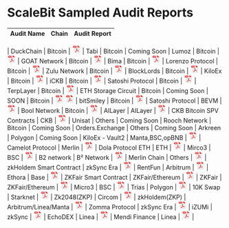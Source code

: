 # ScaleBit Sampled Audit Reports

| Audit Name                        |   Chain   |                                  Audit Report                                   |
| :----------------------------- | :---------: | :-----------------------------------------------------------------------: |

| DuckChain         |     Bitcoin       |     <a  target="_blank" href="http://scalebit.xyz/reports/20241017-DuckChain-Bridge-Final-Audit-Report.pdf"><img width="20" src="./pdf.png" /></a>
| Tabi         |     Bitcoin       |     Coming Soon
| Lumoz         |     Bitcoin       |     <a  target="_blank" href="http://scalebit.xyz/reports/20241128-Lumoz-Final-Audit-Report.pdf"><img width="20" src="./pdf.png" /></a>
| GOAT Network         |     Bitcoin       |     <a  target="_blank" href="https://scalebit.xyz/reports/20250115-GOAT-Network-Final-Audit-Report.pdf"><img width="20" src="./pdf.png" /></a>
| Bima         |     Bitcoin       |     <a  target="_blank" href="http://scalebit.xyz/reports/20241023-Bima-Final-Audit-Report.pdf"><img width="20" src="./pdf.png" /></a>
| Lorenzo Protocol         |     Bitcoin       |     <a  target="_blank" href="http://scalebit.xyz/reports/20250115-Lorenzo-Protocol-Final-Audit-Report.pdf"><img width="20" src="./pdf.png" /></a>
| Zulu Network         |     Bitcoin       |     <a  target="_blank" href="http://scalebit.xyz/reports/20250115-Zulu-Network-Smart-Contract-Final-Audit-Report.pdf"><img width="20" src="./pdf.png" /></a>
| BlockLords         |     Bitcoin       |     <a  target="_blank" href="http://scalebit.xyz/reports/20241120-BLOCKLORDS-Final-Audit-Report.pdf"><img width="20" src="./pdf.png" /></a>
| KiloEx         |     Bitcoin       |     <a  target="_blank" href="https://scalebit.xyz/reports/20240802-HybridVault-Final-Audit-Report.pdf"><img width="20" src="./pdf.png" /></a>
| iCKB         |     Bitcoin       |     <a  target="_blank" href="http://scalebit.xyz/reports/20240911-ICKB-Final-Audit-Report.pdf"><img width="20" src="./pdf.png" /></a>
| Satoshi Protocol         |     Bitcoin       |     <a  target="_blank" href="https://scalebit.xyz/reports/Satoshi-Protocol-Final-Audit-Report.pdf"><img width="20" src="./pdf.png" /></a>
| TerpLayer         |     Bitcoin       |     <a  target="_blank" href="https://scalebit.xyz/reports/Bitsmiley-Smart-Contract-Final-Audit-Report.pdf"><img width="20" src="./pdf.png" /></a>
| ETH Storage Circuit         |     Bitcoin       |     Coming Soon
| SOON         |     Bitcoin       |     <a  target="_blank" href="http://tonbit.xyz/reports/20241029-InterBridge-Relayer-Final-Audit-Report.pdf"><img width="20" src="./pdf.png" /></a> <a  target="_blank" href="    http://tonbit.xyz/reports/20241029-InterBridge-Final-Audit-Report.pdf"><img width="20" src="./pdf.png" /></a>
| bitSmiley         |     Bitcoin       |     <a  target="_blank" href="https://scalebit.xyz/reports/Bitsmiley-Smart-Contract-Final-Audit-Report.pdf"><img width="20" src="./pdf.png" /></a>
| Satoshi Protocol         |     BEVM       |     <a  target="_blank" href="https://scalebit.xyz/reports/Satoshi-Protocol-Final-Audit-Report.pdf"><img width="20" src="./pdf.png" /></a>
| Bool Network         |     Bitcoin       |     <a  target="_blank" href="https://scalebit.xyz/reports/Bool-Network-Technical-Reliability-Report.pdf"><img width="20" src="./pdf.png" /></a>
| AILayer         |     AILayer       |     <a  target="_blank" href="https://scalebit.xyz/reports/AILayer-Smart-Contract-Final-Audit-Report.pdf"><img width="20" src="./pdf.png" /></a>
| CKB Bitcoin SPV Contracts         |     CKB       |     <a  target="_blank" href="https://scalebit.xyz/reports/20240618-CKB-Bitcoin-SPV-Contracts-Final-Audit-Report.pdf"><img width="20" src="./pdf.png" /></a>
| Unisat         |     Others       |     Coming Soon
| Rooch Network         |     Bitcoin       |     Coming Soon
| Orders.Exchange         |     Others       |     Coming Soon
| Arkreen         |     Polygon       |     Coming Soon
| KiloEx - Vault2         |     Manta,BSC,opBNB       |     <a  target="_blank" href="https://scalebit.xyz/reports/KiloEx---Vault2-Final-Audit-Report.pdf"><img width="20" src="./pdf.png" /></a>
| Camelot Protocol         |     Merlin       |     <a  target="_blank" href="https://scalebit.xyz/reports/Camelot-Final-Audit-Report.pdf"><img width="20" src="./pdf.png" /></a>
| Dola Protocol ETH        |     ETH      |     <a  target="_blank" href="https://scalebit.xyz/reports/Dola-Protocol-ETH-Final-Audit-Report.pdf"><img width="20" src="./pdf.png" /></a>
| Mirco3        |     BSC      |     <a  target="_blank" href="https://scalebit.xyz/reports/Mirco3-Final-Audit-Report.pdf"><img width="20" src="./pdf.png" /></a>
| B2 network        |     B² Network      |     <a  target="_blank" href="https://scalebit.xyz/reports/B%C2%B2-Network-zkEVM-Final-Audit-Report.pdf"><img width="20" src="./pdf.png" /></a>
| Merlin Chain       |     Others      |     <a  target="_blank" href="https://scalebit.xyz/reports/Merlin-Chain-Audit-Report-.pdf"><img width="20" src="./pdf.png" /></a>
| zkHoldem Smart Contract      |     zkSync Era      |     <a  target="_blank" href="https://scalebit.xyz/reports/zkHoldem-Smart-Contract-Final-Audit-Report.pdf"><img width="20" src="./pdf.png" /></a>
| RentFun     |     Arbitrum     |     <a  target="_blank" href="https://scalebit.xyz/reports/RentFun-Final-Audit-Report.pdf"><img width="20" src="./pdf.png" /></a>
| Ethora        |     Base      |     <a  target="_blank" href="https://scalebit.xyz/reports/Ethora-Final-Audit-Report.pdf"><img width="20" src="./pdf.png" /></a>
| ZKFair Smart Contract        |     ZKFair/Ethereum      |     <a  target="_blank" href="https://scalebit.xyz/reports/ZKFair-Smart-Contract-Final-Audit-Report.pdf"><img width="20" src="./pdf.png" /></a>
| ZKFair        |     ZKFair/Ethereum     |     <a  target="_blank" href="https://scalebit.xyz/reports/ZKFair-Final-Audit-Report.pdf"><img width="20" src="./pdf.png" /></a>
| Micro3        |     BSC     |     <a  target="_blank" href="https://scalebit.xyz/reports/Mirco3-Final-Audit-Report.pdf"><img width="20" src="./pdf.png" /></a>
| Trias       |     Polygon     |     <a target="Trias" href="https://movebit.xyz/reports/Trias-Audit-Report.pdf" ><img width="20" src="./pdf.png" /></a>
| 10K Swap        |     Starknet     |     <a  target="_blank" href="https://scalebit.xyz/reports/10K-Swap-Audit-Report.pdf" ><img width="20" src="./pdf.png" /></a>
| Zk2048(ZKP)       |     Circom     |     <a  target="_blank" href="https://scalebit.xyz/reports/zk2048-Audit-Report.pdf" ><img width="20" src="./pdf.png" /></a>
| zkHoldem(ZKP)       |     Arbitrum/Linea/Manta      |     <a  target="_blank" href="https://scalebit.xyz/reports/zkHoldem-Smart-Contract-Final-Audit-Report.pdf" ><img width="20" src="./pdf.png" /></a>
| Zomma Protocol       |     zkSync Era       |     <a  target="_blank" href="https://scalebit.xyz/reports/Zomma-Protocol-Final-Audit-Report.pdf" ><img width="20" src="./pdf.png" /></a>
| iZUMi       |     zkSync     |     <a href="./reports/iZUMi-Audit-Report.pdf"><img width="20" src="./pdf.png" /></a>
| EchoDEX       |     Linea     |     <a href="./reports/EchoDEX-Audit-Report.pdf"><img width="20" src="./pdf.png" /></a>
| Mendi Finance       |     Linea     |     <a href="https://scalebit.xyz/reports/Mendi-Finance-Audit-Report.pdf"><img width="20" src="./pdf.png" /></a>       |

